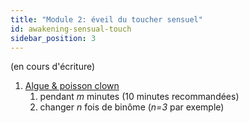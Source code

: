 ```yaml
---
title: "Module 2: éveil du toucher sensuel"
id: awakening-sensual-touch
sidebar_position: 3
---
```


(en cours d'écriture)

1. [Algue & poisson clown](practice/exercices/seaweed-clownfish.md)
    1. pendant *m* minutes (10 minutes recommandées)
    1. changer *n* fois de binôme (*n=3* par exemple)
